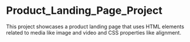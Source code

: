 # Product_Landing_Page_Project
This project showcases a product landing page that uses HTML elements related to media like image and video and CSS properties like alignment. 

